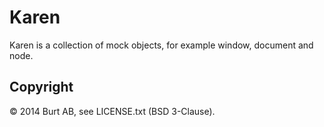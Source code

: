 # Karen

Karen is a collection of mock objects, for example window, document
and node.

## Copyright

© 2014 Burt AB, see LICENSE.txt (BSD 3-Clause).
